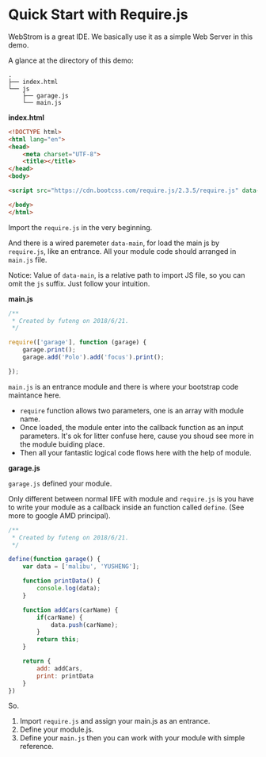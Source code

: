 # Quick Start with Require.js

WebStrom is a great IDE. We basically use it as a simple Web Server in this demo.

A glance at the directory of this demo:

```shell
.
├── index.html
└── js
    ├── garage.js
    └── main.js
```

**index.html**

```html
<!DOCTYPE html>
<html lang="en">
<head>
    <meta charset="UTF-8">
    <title></title>
</head>
<body>

<script src="https://cdn.bootcss.com/require.js/2.3.5/require.js" data-main="js/main"></script>

</body>
</html>
```

Import the `require.js` in the very beginning. 

And there is a wired paremeter `data-main`, for load the main js by `require.js`, like an entrance. All your module code should arranged in `main.js` file.

Notice: Value of `data-main`, is a relative path to import JS file, so you can omit the `js` suffix. Just follow your intuition.

**main.js**


```js
/**
 * Created by futeng on 2018/6/21.
 */

require(['garage'], function (garage) {
    garage.print();
    garage.add('Polo').add('focus').print();

});

```

`main.js` is an entrance module and there is where your bootstrap code maintance here.

- `require` function allows two parameters, one is an array with module name. 
- Once loaded, the module enter into the callback function as an input parameters. It's ok for litter confuse here, cause you shoud see more in the module buiding place.
- Then all your fantastic logical code flows here with the help of module.

**garage.js**

`garage.js` defined your module.

Only different between normal IIFE with module and `require.js` is you have to write your module as a callback inside an function called `define`. (See more to google AMD principal).

```js
/**
 * Created by futeng on 2018/6/21.
 */

define(function garage() {
    var data = ['malibu', 'YUSHENG'];

    function printData() {
        console.log(data);
    }

    function addCars(carName) {
        if(carName) {
            data.push(carName);
        }
        return this;
    }

    return {
        add: addCars,
        print: printData
    }
})
```



So. 

1. Import `require.js` and assign your main.js as an entrance.
2. Define your module.js.
3. Define your `main.js` then you can work with your module with simple reference.